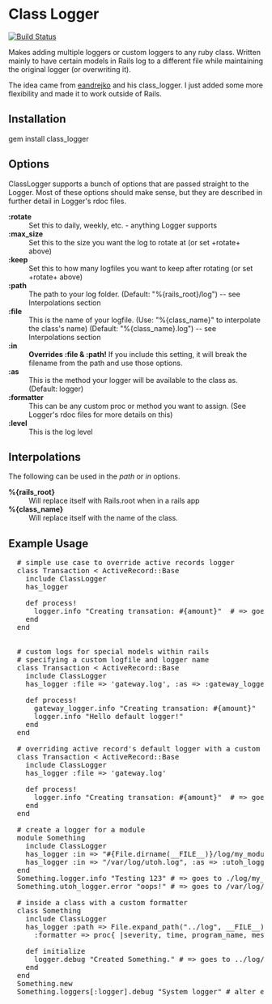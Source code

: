 Class Logger
============

[![Build Status](https://travis-ci.org/robhurring/class_logger.png?branch=master)](https://travis-ci.org/robhurring/class_logger)

Makes adding multiple loggers or custom loggers to any ruby class. Written mainly to have certain models in Rails log to a different file while maintaining the original logger (or overwriting it).

The idea came from [eandrejko](https://github.com/eandrejko) and his class_logger. I just added some more flexibility and made it to work outside of Rails.

Installation
------------

gem install class_logger

Options
-------

ClassLogger supports a bunch of options that are passed straight to the Logger. Most of these options should make sense, but they are described in further detail in Logger's rdoc files.

<dl>
  <dt><strong>:rotate</strong></dt>
  <dd>Set this to daily, weekly, etc. - anything Logger supports</dd>

  <dt><strong>:max_size</strong></dt>
  <dd>Set this to the size you want the log to rotate at (or set +rotate+ above)</dd>

  <dt><strong>:keep</strong></dt>
  <dd>Set this to how many logfiles you want to keep after rotating (or set +rotate+ above)</dd>

  <dt><strong>:path</strong></dt>
  <dd>The path to your log folder. (Default: "%{rails_root}/log") -- see Interpolations section</dd>

  <dt><strong>:file</strong></dt>
  <dd>This is the name of your logfile. (Use: "%{class_name}" to interpolate the class's name) (Default: "%{class_name}.log") -- see Interpolations section</dd>

  <dt><strong>:in</strong></dt>
  <dd><strong>Overrides :file &amp; :path!</strong> If you include this setting, it will break the filename from the path and use those options.</dd>

  <dt><strong>:as</strong></dt>
  <dd>This is the method your logger will be available to the class as. (Default: logger)</dd>

  <dt><strong>:formatter</strong></dt>
  <dd>This can be any custom proc or method you want to assign. (See Logger's rdoc files for more details on this)</dd>

  <dt><strong>:level</strong></dt>
  <dd>This is the log level</dd>
</dl>

Interpolations
--------------

The following can be used in the *path* or *in* options.

<dl>
  <dt><strong>%{rails_root}</strong></dt>
  <dd>Will replace itself with Rails.root when in a rails app</dd>

  <dt><strong>%{class_name}</strong></dt>
  <dd>Will replace itself with the name of the class.</dd>
</dl>

Example Usage
-------------

<pre>
  # simple use case to override active records logger
  class Transaction &lt; ActiveRecord::Base
    include ClassLogger
    has_logger

    def process!
      logger.info "Creating transation: #{amount}"  # => goes to RAILS_ROOT/log/transaction.log
    end
  end


  # custom logs for special models within rails
  # specifying a custom logfile and logger name
  class Transaction &lt; ActiveRecord::Base
    include ClassLogger
    has_logger :file => 'gateway.log', :as => :gateway_logger

    def process!
      gateway_logger.info "Creating transation: #{amount}"  # => goes to RAILS_ROOT/log/gateway.log
      logger.info "Hello default logger!"                   # => goes to default rails logger
    end
  end

  # overriding active record's default logger with a custom logfile
  class Transaction &lt; ActiveRecord::Base
    include ClassLogger
    has_logger :file => 'gateway.log'

    def process!
      logger.info "Creating transation: #{amount}"  # => goes to RAILS_ROOT/log/gateway.log
    end
  end

  # create a logger for a module
  module Something
    include ClassLogger
    has_logger :in => "#{File.dirname(__FILE__)}/log/my_module.log"
    has_logger :in => "/var/log/utoh.log", :as => :utoh_logger
  end
  Something.logger.info "Testing 123" # => goes to ./log/my_module.log
  Something.utoh_logger.error "oops!" # => goes to /var/log/utoh.log

  # inside a class with a custom formatter
  class Something
    include ClassLogger
    has_logger :path => File.expand_path("../log", __FILE__), :rotate => :daily,
      :formatter => proc{ |severity, time, program_name, message| "[%s](Something): %s\n" % [severity, message] }

    def initialize
      logger.debug "Created Something." # => goes to ../log/something.log
    end
  end
  Something.new
  Something.loggers[:logger].debug "System logger" # alter entry point to logger
</pre>